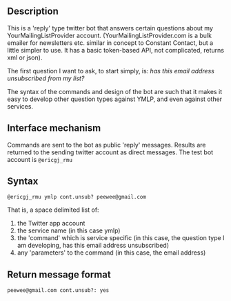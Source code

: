 ## Description

This is a 'reply' type twitter bot that answers certain questions about my YourMailingListProvider account.  (YourMailingListProvider.com is a bulk emailer for newsletters etc. similar in concept to Constant Contact, but a little simpler to use.  It has a basic token-based API, not complicated, returns xml or json).

The first question I want to ask, to start simply, is: _has this email address unsubscribed from my list?_

The syntax of the commands and design of the bot are such that it makes it easy to develop other question types against YMLP, and even against other services.

## Interface mechanism

Commands are sent to the bot as public 'reply' messages.  Results are returned to the sending twitter account as direct messages.  The test bot account is `@ericgj_rmu`

## Syntax

    @ericgj_rmu ymlp cont.unsub? peewee@gmail.com
    
That is, a space delimited list of:

1. the Twitter app account
2. the service name (in this case ymlp)
3. the 'command' which is service specific (in this case, the question type I am developing, has this email address unsubscribed)
4. any 'parameters' to the command (in this case, the email address)

## Return message format

    peewee@gmail.com cont.unsub?: yes
    



